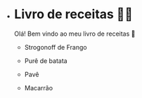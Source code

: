 - # Livro de receitas :man_cook:

  Olá! Bem vindo ao meu livro de receitas :wave:

  - Strogonoff de Frango

  - Purê de batata

  - Pavê

  - Macarrão
